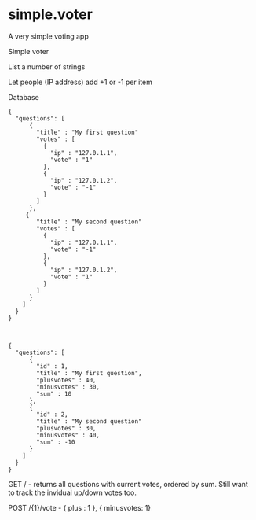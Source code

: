 # simple.voter
A very simple voting app

Simple voter

List a number of strings

Let people (IP address) add +1 or -1 per item

Database

    {
      "questions": [
          { 
            "title" : "My first question"
            "votes" : [
              { 
                "ip" : "127.0.1.1",
                "vote" : "1"
              },
              { 
                "ip" : "127.0.1.2",
                "vote" : "-1"
              }
            ]
    	  },
    	 { 
            "title" : "My second question"
            "votes" : [
              { 
                "ip" : "127.0.1.1",
                "vote" : "-1"
              },
              { 
                "ip" : "127.0.1.2",
                "vote" : "1"
              }
            ]
    	  }
      	]
      }
    }



    {
      "questions": [
          { 
            "id" : 1,
            "title" : "My first question",
            "plusvotes" : 40,
            "minusvotes" : 30,
            "sum" : 10
          },
          {
            "id" : 2,
            "title" : "My second question"
            "plusvotes" : 30,
            "minusvotes" : 40,
            "sum" : -10
    	  }
      	]
      }
    }

GET / - returns all questions with current votes, ordered by sum. Still want to track the invidual up/down votes too. 

POST /{1}/vote - { plus : 1 }, { minusvotes: 1} 

